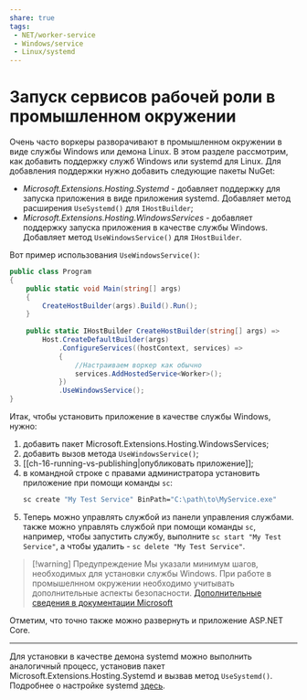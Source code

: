 ```yaml
---
share: true
tags:
 - NET/worker-service
 - Windows/service
 - Linux/systemd
---
```

# Запуск сервисов рабочей роли в промышленном окружении
Очень часто воркеры разворачивают в промышленном окружении в виде службы Windows или демона Linux. В этом разделе рассмотрим, как добавить поддержку служб Windows или systemd для Linux.
Для добавления поддержки нужно добавить следующие пакеты NuGet:
- *Microsoft.Extensions.Hosting.Systemd* - добавляет поддержку для запуска приложения в виде приложения systemd. Добавляет метод расширения `UseSystemd()` для `IHostBuilder`;
- *Microsoft.Extensions.Hosting.WindowsServices* - добавляет поддержку запуска приложения в качестве службы Windows. Добавляет метод `UseWindowsService()` для `IHostBuilder`.

Вот пример использования `UseWindowsService()`:
```csharp
public class Program
{
	public static void Main(string[] args)
	{
		CreateHostBuilder(args).Build().Run();
	}
	
	public static IHostBuilder CreateHostBuilder(string[] args) =>
		Host.CreateDefaultBuilder(args)
			.ConfigureServices((hostContext, services) =>
			{
				//Настраиваем воркер как обычно
				services.AddHostedService<Worker>();
			})
			.UseWindowsService();
}
```
Итак, чтобы установить приложение в качестве службы Windows, нужно:
1. добавить пакет Microsoft.Extensions.Hosting.WindowsServices;
2. добавить вызов метода `UseWindowsService()`;
3. [[ch-16-running-vs-publishing|опубликовать приложение]];
4. в командной строке с правами администратора установить приложение при помощи команды `sc`:
	```bash
	sc create "My Test Service" BinPath="C:\path\to\MyService.exe"
	```
5. Теперь можно управлять службой из панели управления службами. также можно управлять службой при помощи команды `sc`, например, чтобы запустить службу, выполните `sc start "My Test Service"`, а чтобы удалить - `sc delete "My Test Service"`.

> [!warning] Предупреждение
> Мы указали минимум шагов, необходимых для установки службы Windows. При работе в промышелнном окружении необходимо учитывать дополнительные аспекты безопасности. [Дополнительные сведения в документации Microsoft](https://learn.microsoft.com/aspnet/core/host-and-deploy/windows-service?view=aspnetcore-6.0&tabs=visual-studio)

Отметим, что точно также можно развернуть и приложение ASP.NET Core.

---
Для установки в качестве демона systemd можно выполнить аналогичный процесс, установив пакет Microsoft.Extensions.Hosting.Systemd и вызвав метод `UseSystemd()`. Подробнее о настройке systemd [здесь](https://learn.microsoft.com/aspnet/core/host-and-deploy/linux-nginx?view=aspnetcore-6.0#monitor-the-app).
